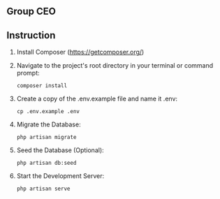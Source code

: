 ## Group CEO

## Instruction
1. Install Composer (https://getcomposer.org/)
2. Navigate to the project's root directory in your terminal or command prompt:
   
   ```composer install```

3. Create a copy of the .env.example file and name it .env:

   ```cp .env.example .env```

4. Migrate the Database:

   ```php artisan migrate```

5. Seed the Database (Optional):

   ```php artisan db:seed```

6. Start the Development Server:

   ```php artisan serve```
